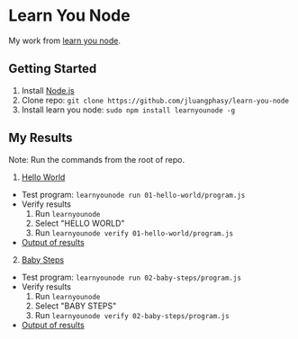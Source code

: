 # Learn You Node

My work from [learn you node](https://github.com/workshopper/learnyounode).

## Getting Started
1. Install [Node.js](http://nodejs.org)
2. Clone repo: `git clone https://github.com/jluangphasy/learn-you-node`
3. Install learn you node: `sudo npm install learnyounode -g`

## My Results

Note: Run the commands from the root of repo.

1. [Hello World](/01-hello-world/)
  - Test program: `learnyounode run 01-hello-world/program.js`
  - Verify results
    1. Run `learnyounode`
    2. Select "HELLO WORLD"
    3. Run `learnyounode verify 01-hello-world/program.js`
  - [Output of results](/01-hello-world/results.txt)
2. [Baby Steps](/02-baby-steps/)
  - Test program: `learnyounode run 02-baby-steps/program.js`
  - Verify results
    1. Run `learnyounode`
    2. Select "BABY STEPS"
    3. Run `learnyounode verify 02-baby-steps/program.js`
  - [Output of results](/01-hello-world/results.txt)
